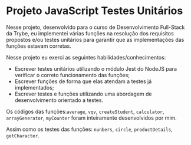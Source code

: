 # Projeto JavaScript Testes Unitários

Nesse projeto, desenvolvido para o curso de Desenvolvimento Full-Stack da Trybe, eu implementei várias funções na resolução dos requisitos propostos e/ou testes unitários para garantir que as implementações das funções estavam corretas.

Nesse projeto eu exerci as seguintes habilidades/conhecimentos:

- Escrever testes unitários utilizando o módulo Jest do NodeJS para verificar o correto funcionamento das funções;
- Escrever funções de forma que elas atendam a testes já implementados;
- Escrever testes e funções utilizando uma abordagem de desenvolvimento orientado a testes.

Os códigos das funções:`average`, `vqv`, `createStudent`, `calculator`, `arrayGenerator`, `myCounter` foram inteiramente desenvolvidos por mim.

Assim como os testes das funções: `nunbers`, `circle`, `productDetails`, `getCharacter`.
